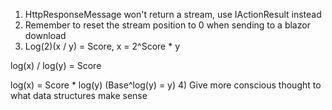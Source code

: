 1) HttpResponseMessage won't return a stream, use IActionResult instead
2) Remember to reset the stream position to 0 when sending to a blazor download
3) Log(2)(x / y) = Score, x = 2^Score * y 

log(x) / log(y) = Score

log(x) = Score * log(y) (Base^log(y) = y)
4) Give more conscious thought to what data structures make sense
